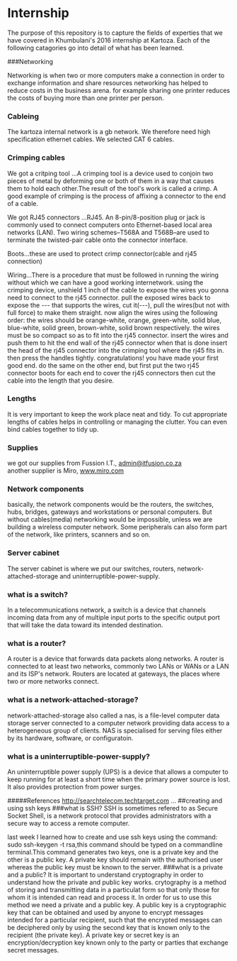 # Internship

The purpose of this repository is to capture the fields of experties that we have covered in Khumbulani's 2016 internship at Kartoza. Each of the following catagories go into detail of what has been learned.

###Networking

<!-- Write fluff about networking in general -->
Networking is when two or more computers make a connection in order to exchange information and share resources 
networking has helped to reduce costs in the business arena. for example sharing one printer reduces the costs of buying more than one printer per person. 
<!-- Write something specific that you learned/ did -->


### Cableing 
The kartoza internal network is a gb network. We therefore need high specification ethernet cables. We selected CAT 6 cables. <!-- Write something about CAT 6, --> 

### Crimping cables <!-- better term maybe? -->

We got a critping tool ...A crimping tool is a device used to conjoin two pieces of metal by deforming one or both of them in a way that causes them to hold each other.The result of the tool's work is called a crimp. A good example of crimping is the process of affixing a connector to the end of a cable.

We got RJ45 connectors ...RJ45. An 8-pin/8-position plug or jack is commonly used to connect computers onto Ethernet-based local area networks (LAN). Two wiring schemes–T568A and T568B–are used to terminate the twisted-pair cable onto the connector interface.

Boots...these are used to protect crimp connector(cable and rj45 connection) 

Wiring...There is a procedure that must be followed in running the wiring without which we can have a good working internetwork.
using the crimping device, unshield 1 inch of the cable to expose the wires you gonna need to connect to the rj45 connector.
pull the exposed wires back to expose the --- that supports the wires, cut it(---), pull the wires(but not with full force) to make them straight. now align the wires using the following order:
the wires should be orange-white, orange, green-white, solid blue, blue-white,  solid green, brown-white, solid brown respectively. the wires must be so compact so as to fit into the rj45 connector. insert the wires and push them to hit the end wall of the rj45 connector when that is done insert the head of the rj45 connector into the crimping tool where the rj45 fits in. then press the handles tightly.
congratulations! you have made your first good end. do the same on the other end, but first put the two rj45 connector boots for each end to cover the rj45 connectors then cut the cable into the length that you desire.

### Lengths
It is very important to keep the work place neat and tidy. To cut appropriate lengths of cables helps in controlling or managing the clutter. You can even bind cables together to tidy up.


### Supplies 
we got our supplies from Fussion I.T., admin@itfusion.co.za  
another supplier is Miro, www.miro.com 


### Network components

<!-- Short intro network components -->
basically, the network components  would be the routers, the switches, hubs, bridges, gateways and workstations or personal computers. But without cables(media) networking would be impossible, unless we are building a wireless computer network. Some peripherals can also form part of the network, like printers, scanners and so on.
### Server cabinet 
The server cabinet is where we put our switches, routers, network-attached-storage and uninterruptible-power-supply.

### what is a switch?
In a telecommunications network, a switch is a device that channels incoming data from any of multiple input ports to the specific output port that will take the data toward its intended destination.
### what is a router?
A router is a device that forwards data packets along networks. A router is connected to at least two networks, commonly two LANs or WANs or a LAN and its ISP's network. Routers are located at gateways, the places where two or more networks connect.
### what is a network-attached-storage?
network-attached-storage also called a nas, is a file-level computer data storage server connected to a computer network providing data access to a heterogeneous group of clients. NAS is specialised for serving files either by its hardware, software, or configuratoin.

### what is a uninterruptible-power-supply?
An uninterruptible power supply (UPS) is a device that allows a computer to keep running for at least a short time when the primary power source is lost. It also provides protection from power surges.

#####References
http://searchtelecom.techtarget.com
...
##creating and using ssh keys
###what is SSH?
SSH is sometimes refered to as  Secure Socket Shell, is a network protocol that provides administrators with a secure way to access a remote computer.

last week I learned how to create and use ssh keys using the command: sudo ssh-keygen -t rsa,this command should be typed on a commandline terminal.This command generates two keys, one is a private key and the other is a public key. A private key should remain with the authorised user whereas the public key must be known to the server. 
###what is a private and a public?
It is important to understand cryptography in order to understand how the private and public key works.
crytography is a method of storing and transmitting data in a particulat form so that only those for whom it is intended can read and process it. In order for us to use this method we need a private and a public key.
A public key is a cryptographic key that can be obtained and used by anyone to encrypt messages intended for a particular recipient, such that the encrypted messages can be deciphered only by using the second key that is known only to the recipient (the private key).
A private key or secret key is an encryption/decryption key known only to the party or parties that exchange secret messages.
